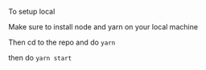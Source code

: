 To setup local

Make sure to install node and yarn on your local machine

Then cd to the repo and do
``yarn``

then do ``yarn start``
